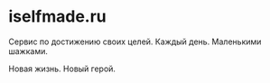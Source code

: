 # iselfmade.ru
Сервис по достижению своих целей.
Каждый день. Маленькими шажками.

Новая жизнь. Новый герой.
